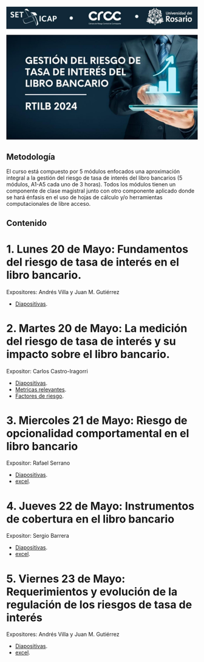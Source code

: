 ![logoCurso](https://github.com/rtilb/cursoMayo2024/blob/main/logoCurso.jpg)

## Metodología
El curso está compuesto por 5 módulos enfocados una aproximación integral a la gestión 
del riesgo de tasa de interés del libro bancarios (5 módulos, A1-A5 cada uno de 3 horas). 
Todos los módulos tienen un componente de clase magistral junto con otro componente 
aplicado donde se hará énfasis en el uso de hojas de cálculo y/o herramientas 
computacionales de libre acceso.

## Contenido
# 1. Lunes 20 de Mayo: Fundamentos del riesgo de tasa de interés en el libro bancario.
Expositores: Andrés Villa y Juan M. Gutiérrez
* [Diapositivas]().
# 2. Martes 20 de Mayo: La medición del riesgo de tasa de interés y su impacto sobre el libro bancario.
Expositor: Carlos Castro-Iragorri
* [Diapositivas](https://github.com/rtilb/cursoMayo2024/blob/main/martesRTILB.pdf).
* [Metricas relevantes](https://github.com/rtilb/cursoMayo2024/blob/main/martesMetricas.xlsx).
* [Factores de riesgo](https://github.com/rtilb/cursoMayo2024/blob/main/martesFactoresRiesgo.xlsx).
# 3. Miercoles 21 de Mayo: Riesgo de opcionalidad comportamental en el libro bancario
Expositor: Rafael Serrano
* [Diapositivas]().
* [excel]().
# 4. Jueves 22 de Mayo: Instrumentos de cobertura en el libro bancario
Expositor: Sergio Barrera
* [Diapositivas]().
* [excel]().
# 5. Viernes 23 de Mayo: Requerimientos y evolución de la regulación de los riesgos de tasa de interés
Expositores: Andrés Villa y Juan M. Gutiérrez
* [Diapositivas]().
* [excel]().
